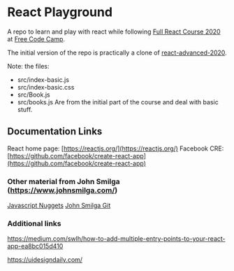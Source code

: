 # React Playground

A repo to learn and play with react while following [Full React Course 2020](https://www.youtube.com/watch?v=4UZrsTqkcW4)
at [Free Code Camp](https://www.youtube.com/channel/UC8butISFwT-Wl7EV0hUK0BQ).

The initial version of the repo is practically a clone of [react-advanced-2020](https://github.com/john-smilga/react-advanced-2020).


Note: the files: 
 - src/index-basic.js
 - src/index-basic.css
 - src/Book.js
 - src/books.js
Are from the initial part of the course and deal with basic stuff.

## Documentation Links

React home page: [https://reactjs.org/](https://reactjs.org/)
Facebook CRE: [https://github.com/facebook/create-react-app](https://github.com/facebook/create-react-app)

### Other material from John Smilga (https://www.johnsmilga.com/)

[Javascript Nuggets](https://www.youtube.com/playlist?list=PLnHJACx3NwAfRUcuKaYhZ6T5NRIpzgNGJ)
[John Smilga Git](https://github.com/john-smilga/VS-CODE-SETUP)

### Additional links 
https://medium.com/swlh/how-to-add-multiple-entry-points-to-your-react-app-ea8bc015d410

https://uidesigndaily.com/